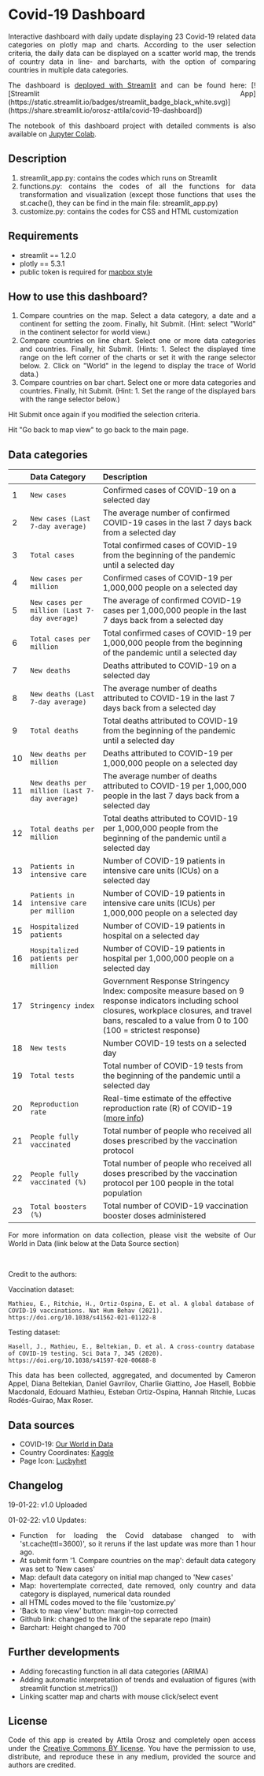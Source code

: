 # Covid-19 Dashboard

<p align="justify">Interactive dashboard with daily update displaying 23 Covid-19 related data categories on plotly map and charts. According to the user selection criteria, the daily data can be displayed on a scatter world map, the trends of country data in line- and barcharts, with the option of comparing countries in multiple data categories.</p>

<p align="justify">The dashboard is <a href="https://docs.streamlit.io/streamlit-cloud/get-started/deploy-an-app" target="_blank">deployed with Streamlit</a> and can be found here: [![Streamlit App](https://static.streamlit.io/badges/streamlit_badge_black_white.svg)](https://share.streamlit.io/orosz-attila/covid-19-dashboard])

<p align="justify">The notebook of this dashboard project with detailed comments is also available on <a href="https://colab.research.google.com/drive/1StLDRJ7LVoPS10AULBxVOJo8rDqnt3U8" target="_blank">Jupyter Colab</a>.</p>

## Description 
<ol >
    <li align="justify">streamlit_app.py: contains the codes which runs on Streamlit</li>
    <li align="justify">functions.py: contains the codes of all the functions for data transformation and visualization (except those functions that uses the st.cache(), they can be find in the main file: streamlit_app.py)</li>
    <li align="justify">customize.py: contains the codes for CSS and HTML customization</li>
</ol>

## Requirements 
- streamlit == 1.2.0 
- plotly == 5.3.1
- public token is required for <a href="https://www.mapbox.com/maps/light" target="_blank">mapbox style</a>

## How to use this dashboard?

<ol align="justify">
    <li style='text-align: justify;'>Compare countries on the map. Select a data category, a date and a continent for setting the zoom. Finally, hit Submit. (Hint: select "World" in the continent selector for world view.)</li>
    <li style='text-align: justify;'>Compare countries on line chart. Select one or more data categories and countries. Finally, hit Submit. (Hints: 1. Select the displayed time range on the left corner of the charts or set it with the range selector below. 2. Click on "World" in the legend to display the trace of World data.)</li>
    <li style='text-align: justify;'>Compare countries on bar chart. Select one or more data categories and countries. Finally, hit Submit. (Hint: 1. Set the range of the displayed bars with the range selector below.)</li>
</ol>

Hit Submit once again if you modified the selection criteria.

Hit "Go back to map view" to go back to the main page.

## Data categories
|         | Data Category           | Description  |
| :------------- |:-------------|:-----|
| 1 |`New cases` |  Confirmed cases of COVID-19 on a selected day |
| 2 |`New cases (Last 7-day average)` | The average number of confirmed COVID-19 cases in the last 7 days back from a selected day |
| 3 |`Total cases` | Total confirmed cases of COVID-19 from the beginning of the pandemic until a selected day |
| 4 | `New cases per million`      | Confirmed cases of COVID-19 per 1,000,000 people on a selected day |
| 5 | `New cases per million (Last 7-day average)` | The average of confirmed COVID-19 cases per 1,000,000 people in the last 7 days back from a selected day |
| 6 | `Total cases per million` | Total confirmed cases of COVID-19 per 1,000,000 people from the beginning of the pandemic until a selected day |
| 7 | `New deaths`   | Deaths attributed to COVID-19 on a selected day |
| 8 | `New deaths (Last 7-day average)` | The average number of deaths attributed to COVID-19 in the last 7 days back from a selected day |
| 9 | `Total deaths` | Total deaths attributed to COVID-19 from the beginning of the pandemic until a selected day |
| 10 | `New deaths per million`   | Deaths attributed to COVID-19 per 1,000,000 people on a selected day |
| 11 | `New deaths per million (Last 7-day average)` | The average number of deaths attributed to COVID-19 per 1,000,000 people in the last 7 days back from a selected day |
| 12 | `Total deaths per million` | Total deaths attributed to COVID-19 per 1,000,000 people from the beginning of the pandemic until a selected day|
| 13 | `Patients in intensive care`   | Number of COVID-19 patients in intensive care units (ICUs) on a selected day |
| 14 | `Patients in intensive care per million` | Number of COVID-19 patients in intensive care units (ICUs) per 1,000,000 people on a selected day |
| 15 | `Hospitalized patients` | Number of COVID-19 patients in hospital on a selected day |
| 16 | `Hospitalized patients per million` | Number of COVID-19 patients in hospital per 1,000,000 people on a selected day |
| 17 | `Stringency index`   | Government Response Stringency Index: composite measure based on 9 response indicators including school closures, workplace closures, and travel bans, rescaled to a value from 0 to 100 (100 = strictest response) |
| 18 | `New tests` | Number COVID-19 tests on a selected day |
| 19 | `Total tests` | Total number of COVID-19 tests from the beginning of the pandemic until a selected day 
| 20 | `Reproduction rate` | Real-time estimate of the effective reproduction rate (R) of COVID-19 (<a href="https://github.com/crondonm/TrackingR/tree/main/Estimates-Database" target="_blank">more info</a>) |
| 21 | `People fully vaccinated` | Total number of people who received all doses prescribed by the vaccination protocol |
| 22 | `People fully vaccinated (%)` | Total number of people who received all doses prescribed by the vaccination protocol per 100 people in the total population |
| 23 | `Total boosters (%)` | Total number of COVID-19 vaccination booster doses administered |

<p style='text-align: justify;'>For more information on data collection, please visit the website of Our World in Data (link below at the Data Source section)</p><br> 

Credit to the authors: 

Vaccination dataset: 

    Mathieu, E., Ritchie, H., Ortiz-Ospina, E. et al. A global database of COVID-19 vaccinations. Nat Hum Behav (2021). https://doi.org/10.1038/s41562-021-01122-8

Testing dataset:

    Hasell, J., Mathieu, E., Beltekian, D. et al. A cross-country database of COVID-19 testing. Sci Data 7, 345 (2020). https://doi.org/10.1038/s41597-020-00688-8

<p style='text-align: justify;'>This data has been collected, aggregated, and documented by Cameron Appel, Diana Beltekian, Daniel Gavrilov, Charlie Giattino, Joe Hasell, Bobbie Macdonald, Edouard Mathieu, Esteban Ortiz-Ospina, Hannah Ritchie, Lucas Rodés-Guirao, Max Roser.</p> 

## Data sources
<ul >
    <li style='text-align: justify;'>COVID-19: <a href="https://github.com/owid/covid-19-data/tree/master/public/data" target="_blank">Our World in Data</a></li>
    <li style='text-align: justify;'>Country Coordinates: <a href="https://www.kaggle.com/nikitagrec/world-capitals-gps" target="_blank">Kaggle</a></li>
    <li style='text-align: justify;'>Page Icon: <a href="https://en.wikipedia.org/wiki/File:Coronavirus_icon.svg" target="_blank">Lucbyhet</a></li>
</ul>

## Changelog
19-01-22: v1.0 Uploaded

01-02-22: v1.0 Updates:
<ul>
    <li style='text-align: justify;'>Function for loading the Covid database changed to with 'st.cache(ttl=3600)', so it reruns if the   last update was more than 1 hour ago.</li> 
    <li style='text-align: justify;'>At submit form '1. Compare countries on the map': default data category was set to 'New cases'</li>
    <li style='text-align: justify;'>Map: default data category on initial map changed to 'New cases'</li>
    <li style='text-align: justify;'>Map: hovertemplate corrected, date removed, only country and data category is displayed, numerical data rounded</li>
    <li style='text-align: justify;'>all HTML codes moved to the file 'customize.py'</li>
    <li style='text-align: justify;'>'Back to map view' button:  margin-top corrected</li>
    <li style='text-align: justify;'>Github link: changed to the link of the separate repo (main)</li>
    <li style='text-align: justify;'>Barchart: Height changed to 700</li>
</ul>

## Further developments
<ul >
    <li style='text-align: justify;'>Adding forecasting function in all data categories (ARIMA)</li>
    <li style='text-align: justify;'>Adding automatic interpretation of trends and evaluation of figures (with streamlit function st.metrics())</li>
    <li style='text-align: justify;'>Linking scatter map and charts with mouse click/select event</li>
</ul>

## License 
<p align="justify">Code of this app is created by Attila Orosz and completely open access under the <a href="https://creativecommons.org/licenses/by/4.0/" target="_blank">Creative Commons BY license</a>. You have the permission to use, distribute, and reproduce these in any medium, provided the source and authors are credited.</p> 
